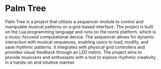 # Palm Tree

Palm Tree is a project that utilizes a sequencer module to control and manipulate musical patterns on a grid-based interface. The project is built on the Lua programming language and runs on the norns platform, which is a music-focused computational device. The sequencer allows for dynamic interaction with musical sequences, enabling users to load, modify, and save rhythmic patterns. It integrates with physical grid controllers and provides visual feedback through an LED matrix. The project aims to provide musicians and enthusiasts with a tool to explore rhythmic creativity in a hands-on and intuitive manner.

